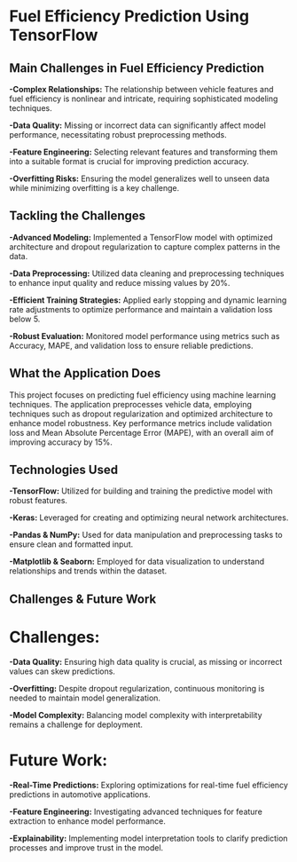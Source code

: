 # Fuel Efficiency Prediction Using TensorFlow

## Main Challenges in Fuel Efficiency Prediction
**-Complex Relationships:** The relationship between vehicle features and fuel efficiency is nonlinear and intricate, requiring sophisticated modeling techniques.

**-Data Quality:** Missing or incorrect data can significantly affect model performance, necessitating robust preprocessing methods.

**-Feature Engineering:** Selecting relevant features and transforming them into a suitable format is crucial for improving prediction accuracy.

**-Overfitting Risks:** Ensuring the model generalizes well to unseen data while minimizing overfitting is a key challenge.

## Tackling the Challenges
**-Advanced Modeling:** Implemented a TensorFlow model with optimized architecture and dropout regularization to capture complex patterns in the data.

**-Data Preprocessing:** Utilized data cleaning and preprocessing techniques to enhance input quality and reduce missing values by 20%.

**-Efficient Training Strategies:** Applied early stopping and dynamic learning rate adjustments to optimize performance and maintain a validation loss below 5.

**-Robust Evaluation:** Monitored model performance using metrics such as Accuracy, MAPE, and validation loss to ensure reliable predictions.

## What the Application Does
This project focuses on predicting fuel efficiency using machine learning techniques. The application preprocesses vehicle data, employing techniques such as dropout regularization and optimized architecture to enhance model robustness. Key performance metrics include validation loss and Mean Absolute Percentage Error (MAPE), with an overall aim of improving accuracy by 15%.

## Technologies Used
**-TensorFlow:** Utilized for building and training the predictive model with robust features.

**-Keras:** Leveraged for creating and optimizing neural network architectures.

**-Pandas & NumPy:** Used for data manipulation and preprocessing tasks to ensure clean and formatted input.

**-Matplotlib & Seaborn:** Employed for data visualization to understand relationships and trends within the dataset.

## Challenges & Future Work

# Challenges:
**-Data Quality:** Ensuring high data quality is crucial, as missing or incorrect values can skew predictions.

**-Overfitting:** Despite dropout regularization, continuous monitoring is needed to maintain model generalization.

**-Model Complexity:** Balancing model complexity with interpretability remains a challenge for deployment.

# Future Work:
**-Real-Time Predictions:** Exploring optimizations for real-time fuel efficiency predictions in automotive applications.

**-Feature Engineering:** Investigating advanced techniques for feature extraction to enhance model performance.

**-Explainability:** Implementing model interpretation tools to clarify prediction processes and improve trust in the model.

